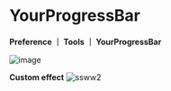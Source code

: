 # YourProgressBar
**Preference ｜ Tools ｜ YourProgressBar**

![image](https://user-images.githubusercontent.com/41990342/230322966-7cc405db-59fc-479a-bb88-b675ccbd89ce.png)

**Custom effect**
![ssww2](https://user-images.githubusercontent.com/41990342/230342469-b77f1400-745b-46a5-9267-6504184e89f3.gif)
